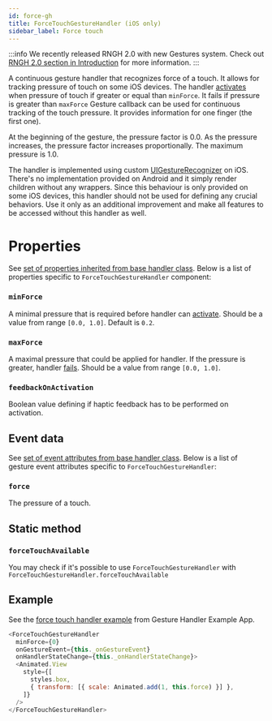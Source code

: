 ```yaml
---
id: force-gh
title: ForceTouchGestureHandler (iOS only)
sidebar_label: Force touch
---
```


:::info
We recently released RNGH 2.0 with new Gestures system. Check out [RNGH 2.0
section in Introduction](../../introduction.md#rngh-20) for more information.
:::

A continuous gesture handler that recognizes force of a touch. It allows for tracking pressure of touch on some iOS devices.
The handler [activates](../basics/state.md#active) when pressure of touch if greater or equal than `minForce`. It fails if pressure is greater than `maxForce`
Gesture callback can be used for continuous tracking of the touch pressure. It provides information for one finger (the first one).

At the beginning of the gesture, the pressure factor is 0.0. As the pressure increases, the pressure factor increases proportionally. The maximum pressure is 1.0.

The handler is implemented using custom [UIGestureRecognizer](https://developer.apple.com/documentation/uikit/uigesturerecognizer) on iOS. There's no implementation provided on Android and it simply render children without any wrappers.
Since this behaviour is only provided on some iOS devices, this handler should not be used for defining any crucial behaviors. Use it only as an additional improvement and make all features to be accessed without this handler as well.

# Properties

See [set of properties inherited from base handler class](./common-gh.md#properties). Below is a list of properties specific to `ForceTouchGestureHandler` component:

### `minForce`

A minimal pressure that is required before handler can [activate](../basics/state.md#active). Should be a value from range `[0.0, 1.0]`. Default is `0.2`.

### `maxForce`

A maximal pressure that could be applied for handler. If the pressure is greater, handler [fails](../basics/state.md#failed). Should be a value from range `[0.0, 1.0]`.

### `feedbackOnActivation`

Boolean value defining if haptic feedback has to be performed on activation.

## Event data

See [set of event attributes from base handler class](./common-gh.md#event-data). Below is a list of gesture event attributes specific to `ForceTouchGestureHandler`:

### `force`

The pressure of a touch.

## Static method

### `forceTouchAvailable`

You may check if it's possible to use `ForceTouchGestureHandler` with `ForceTouchGestureHandler.forceTouchAvailable`

## Example

See the [force touch handler example](https://github.com/software-mansion/react-native-gesture-handler/blob/main/example/src/basic/forcetouch/index.tsx) from Gesture Handler Example App.

```js
<ForceTouchGestureHandler
  minForce={0}
  onGestureEvent={this._onGestureEvent}
  onHandlerStateChange={this._onHandlerStateChange}>
  <Animated.View
    style={[
      styles.box,
      { transform: [{ scale: Animated.add(1, this.force) }] },
    ]}
  />
</ForceTouchGestureHandler>
```
